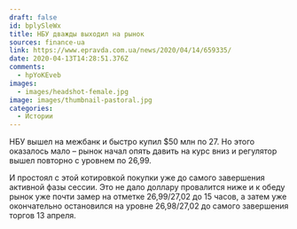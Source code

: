 ```yaml
---
draft: false
id: bplySleWx
title: НБУ дважды выходил на рынок
sources: finance-ua
link: https://www.epravda.com.ua/news/2020/04/14/659335/
date: 2020-04-13T14:28:51.376Z
comments:
  - hpYoKEveb
images:
  - images/headshot-female.jpg
image: images/thumbnail-pastoral.jpg
categories:
  - Истории
---
```

НБУ вышел на межбанк и быстро купил $50 млн по 27. Но этого оказалось мало – рынок начал опять давить на курс вниз и регулятор вышел повторно с уровнем по 26,99. 

<!--more-->

И простоял с этой котировкой покупки уже до самого завершения активной фазы сессии. Это не дало доллару провалится ниже и к обеду рынок уже почти замер на отметке 26,99/27,02 до 15 часов, а затем уже окончательно остановился на уровне 26,98/27,02 до самого завершения торгов 13 апреля.

